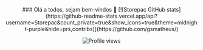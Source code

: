 

<div align="center"/>
### Olá a todos, sejam bem-vindos 👋
[![Storepac GitHub stats](https://github-readme-stats.vercel.app/api?username=Storepac&count_private=true&show_icons=true&theme=midnight-purple&hide=prs,contribs)](https://github.com/gsmatheus/)
<p align="center"> <img src="https://komarev.com/ghpvc/?username=Storepac&color=yellow" alt="Profile views" /> </p>

<!--
**Storepac/Storepac** is a ✨ _special_ ✨ repository because its `README.md` (this file) appears on your GitHub profile.

Here are some ideas to get you started:

- 🔭 I’m currently working on ...
- 🌱 I’m currently learning ...
- 👯 I’m looking to collaborate on ...
- 🤔 I’m looking for help with ...
- 💬 Ask me about ...
- 📫 How to reach me: ...
- 😄 Pronouns: ...
- ⚡ Fun fact: ...
-->
